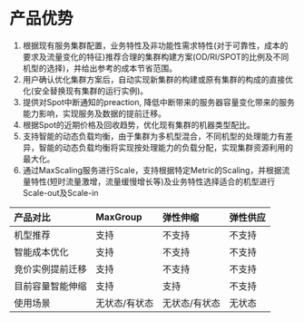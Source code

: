# 产品优势

1. 根据现有服务集群配置，业务特性及非功能性需求特性\(对于可靠性，成本的要求及流量变化的特征\)推荐合理的集群构建方案\(OD/RI/SPOT的比例及不同机型的选择\)，并给出参考的成本节省范围。
2. 用户确认优化集群方案后，自动实现新集群的构建或原有集群的构成的直接优化\(安全替换现有集群的运行实例\)。
3. 提供对Spot中断通知的preaction, 降低中断带来的服务器容量变化带来的服务能力影响，实现服务及数据的提前迁移。
4. 根据Spot的近期价格及回收趋势，优化现有集群的机器类型配比。
5. 支持智能的动态负载均衡，由于集群为多机型混合，不同机型的处理能力有差异，智能的动态负载均衡将实现按处理能力的负载分配，实现集群资源利用的最大化。
6. 通过MaxScaling服务进行Scale，支持根据特定Metric的Scaling，并根据流量特性\(短时流量激增，流量缓慢增⻓等\)及业务特性选择适合的机型进行 Scale-out及Scale-in

| 产品对比 | MaxGroup | 弹性伸缩 | 弹性供应 |
| :--- | :--- | :--- | :--- |
| 机型推荐 | 支持 | 不支持 | 不支持 |
| 智能成本优化 | 支持 | 不支持 | 不支持 |
| 竞价实例提前迁移 | 支持 | 不支持 | 不支持 |
| 目前容量智能伸缩 | 支持 | 支持 | 不支持 |
| 使用场景 | 无状态/有状态 | 无状态/有状态 | 无状态 |

